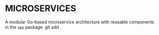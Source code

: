 # MICROSERVICES

A modular Go-based microservice architecture with reusable components in the `app` package.
git add .

